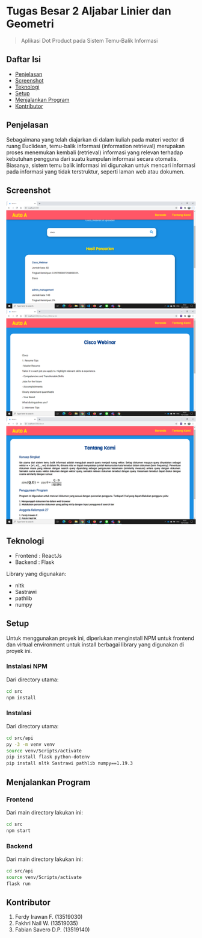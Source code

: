 # Tugas Besar 2 Aljabar Linier dan Geometri
> Aplikasi Dot Product pada Sistem Temu-Balik Informasi

## Daftar Isi
* [Penjelasan](#penjelasan)
* [Screenshot](#screenshot)
* [Teknologi](#teknologi)
* [Setup](#setup)
* [Menjalankan Program](#menjalankan-program)
* [Kontributor](#kontributor)

## Penjelasan
Sebagaimana yang telah diajarkan di dalam kuliah pada materi vector di ruang Euclidean, temu-balik informasi (information retrieval) merupakan proses menemukan kembali (retrieval) informasi yang relevan terhadap kebutuhan pengguna dari suatu kumpulan informasi secara otomatis. Biasanya, sistem temu balik informasi ini digunakan untuk mencari informasi pada informasi yang tidak terstruktur, seperti laman web atau dokumen.

## Screenshot
![home](./doc/home.png)
![document](./doc/document.png)
![about](./doc/about.png)

## Teknologi
* Frontend : ReactJs
* Backend : Flask

Library yang digunakan:
* nltk
* Sastrawi
* pathlib
* numpy

## Setup
Untuk menggunakan proyek ini, diperlukan menginstall NPM untuk frontend dan virtual environment untuk install berbagai library yang digunakan di proyek ini.
### Instalasi NPM
Dari directory utama:
```bash
cd src
npm install
```
### Instalasi
Dari directory utama:
```bash
cd src/api
py -3 -m venv venv
source venv/Scripts/activate
pip install flask python-dotenv
pip install nltk Sastrawi pathlib numpy==1.19.3
```

## Menjalankan Program
### Frontend
Dari main directory lakukan ini:
```bash
cd src
npm start
```
### Backend
Dari main directory lakukan ini:
```bash
cd src/api
source venv/Scripts/activate
flask run
```
## Kontributor
1. Ferdy Irawan F.      (13519030)
2. Fakhri Nail W.       (13519035)
3. Fabian Savero D.P.   (13519140)
